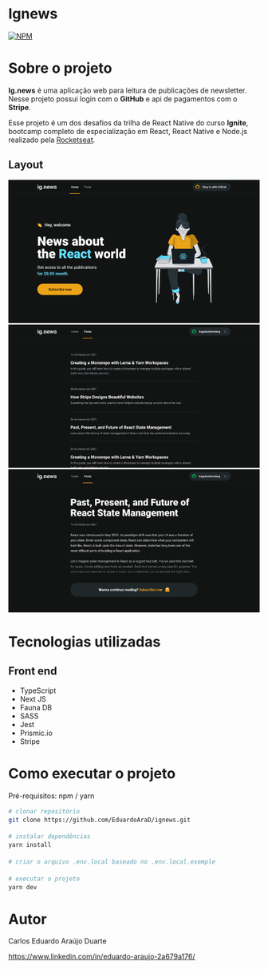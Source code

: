 # Ignews
[![NPM](https://img.shields.io/npm/l/react)](https://github.com/EduardoAraD/ignews/blob/main/LICENSE)

# Sobre o projeto

**Ig.news** é uma aplicação web para leitura de publicações de newsletter. Nesse projeto possui login com o **GitHub** e api de pagamentos com o **Stripe**.

Esse projeto é um dos desafios da trilha de React Native do curso **Ignite**, bootcamp completo de especialização em React, React Native e Node.js
realizado pela [Rocketseat](https://www.rocketseat.com.br "Site da Rockeseat").

## Layout
![Web 1](https://github.com/EduardoAraD/assets/blob/main/ignews/home.png) ![Web 2](https://github.com/EduardoAraD/assets/blob/main/ignews/posts.png) ![Web 3](https://github.com/EduardoAraD/assets/blob/main/ignews/postNoLogado.png)

# Tecnologias utilizadas
## Front end
- TypeScript
- Next JS
- Fauna DB
- SASS
- Jest
- Prismic.io
- Stripe

# Como executar o projeto
Pré-requisitos: npm / yarn

```bash
# clonar repositório
git clone https://github.com/EduardoAraD/ignews.git

# instalar dependências
yarn install

# criar o arquivo .env.local baseado no .env.local.exemple

# executar o projeto
yarn dev
```

# Autor

Carlos Eduardo Araújo Duarte

https://www.linkedin.com/in/eduardo-araujo-2a679a176/
